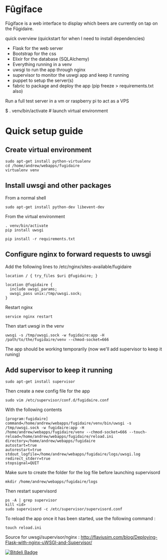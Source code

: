 # Fûgiface

Fûgiface is a web interface to display which beers are currently on tap on the Fûgidaire.

quick overview (quickstart for when I need to install dependencies)

* Flask for the web server
* Bootstrap for the css
* Elixir for the database (SQLAlchemy)
* Everything running in a venv
* uwsgi to run the app through nginx
* supervisor to monitor the uswgi app and keep it running
* puppet to setup the server(s)
* fabric to package and deploy the app (pip freeze > requirements.txt also)

Run a full test server in a vm or raspberry pi to act as a VPS

  $ . venv/bin/activate # launch virtual environment

# Quick setup guide

## Create virtual environment

    sudo apt-get install python-virtualenv
    cd /home/andrew/webapps/fugidaire
    virtualenv venv

## Install uwsgi and other packages

From a normal shell 

    sudo apt-get install python-dev libevent-dev

From the virtual environment

    . venv/bin/activate
    pip install uwsgi

    pip install -r requirements.txt

## Configure nginx to forward requests to uwsgi

Add the following lines to /etc/nginx/sites-available/fugidaire

    location / { try_files $uri @fugidaire; }

    location @fugidaire {
      include uwsgi_params;
      uwsgi_pass unix:/tmp/uwsgi.sock;
    }

Restart nginx

    service nginx restart

Then start uwsgi in the venv

    uwsgi -s /tmp/uwsgi.sock -w fugidaire:app -H /path/to/the/fugidaire/venv --chmod-socket=666

The app should be working temporarily (now we'll add supervisor to keep it runing)



## Add supervisor to keep it running

    sudo apt-get install supervisor

Then create a new config file for the app

    sudo vim /etc/supervisor/conf.d/fugidaire.conf

With the following contents

    [program:fugidaire]
    command=/home/andrew/webapps/fugidaire/venv/bin/uwsgi -s /tmp/uwsgi.sock -w fugidaire:app -H /home/andrew/webapps/fugidaire/venv --chmod-socket=666 --touch-reload=/home/andrew/webapps/fugidaire/reload.ini
    directory=/home/andrew/webapps/fugidaire
    autostart=true
    autorestart=true
    stdout_logfile=/home/andrew/webapps/fugidaire/logs/uwsgi.log
    redirect_stderr=true
    stopsignal=QUIT

Make sure to create the folder for the log file before launching supervisord

    mkdir /home/andrew/webapps/fugidaire/logs

Then restart supervisord

    ps -A | grep supervisor
    kill <id>
    sudo supervisord -c /etc/supervisor/supervisord.conf

To reload the app once it has been started, use the following command :

    touch reload.ini

Source for uwsgi/supervisor/nginx : http://flaviusim.com/blog/Deploying-Flask-with-nginx-uWSGI-and-Supervisor/




[![Bitdeli Badge](https://d2weczhvl823v0.cloudfront.net/tunebird/fugiface/trend.png)](https://bitdeli.com/free "Bitdeli Badge")

